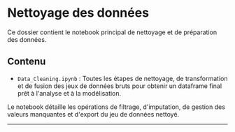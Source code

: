 # Nettoyage des données

Ce dossier contient le notebook principal de nettoyage et de préparation des données.

## Contenu

- `Data_Cleaning.ipynb` : Toutes les étapes de nettoyage, de transformation et de fusion des jeux de données bruts pour obtenir un dataframe final prêt à l'analyse et à la modélisation.

Le notebook détaille les opérations de filtrage, d'imputation, de gestion des valeurs manquantes et d'export du jeu de données nettoyé.

---